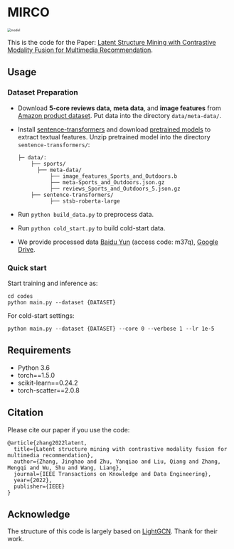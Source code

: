 # MIRCO

<img src="mirco.png" alt="model" style="zoom: 50%;" />

This is the code for the Paper: [Latent Structure Mining with Contrastive Modality Fusion for Multimedia Recommendation](https://ieeexplore.ieee.org/abstract/document/9950351).

## Usage

### Dataset Preparation

- Download **5-core reviews data**, **meta data**, and **image features** from [Amazon product dataset](http://jmcauley.ucsd.edu/data/amazon/links.html). Put data into the directory `data/meta-data/`.

- Install [sentence-transformers](https://www.sbert.net/docs/installation.html) and download [pretrained models](https://www.sbert.net/docs/pretrained_models.html) to extract textual features. Unzip pretrained model into the directory `sentence-transformers/`:

  ```
  ├─ data/: 
      ├── sports/
      	├── meta-data/
      		├── image_features_Sports_and_Outdoors.b
      		├── meta-Sports_and_Outdoors.json.gz
      		├── reviews_Sports_and_Outdoors_5.json.gz
      ├── sentence-transformers/
          	├── stsb-roberta-large
  ```

- Run `python build_data.py` to preprocess data.

- Run `python cold_start.py` to build cold-start data.

- We provide processed data [Baidu Yun](https://pan.baidu.com/s/1SWe-XE23Nn0i4xSOXV_JyQ) (access code: m37q), [Google Drive](https://drive.google.com/drive/folders/1sFg9W2wCexWahjqtN6MVc4f4dMj5hyFp?usp=sharing).

### Quick start

Start training and inference as:

```
cd codes
python main.py --dataset {DATASET}
```

For cold-start settings:
```
python main.py --dataset {DATASET} --core 0 --verbose 1 --lr 1e-5
```

## Requirements

- Python 3.6
- torch==1.5.0
- scikit-learn==0.24.2
- torch-scatter==2.0.8

## Citation

Please cite our paper if you use the code:

```
@article{zhang2022latent,
  title={Latent structure mining with contrastive modality fusion for multimedia recommendation},
  author={Zhang, Jinghao and Zhu, Yanqiao and Liu, Qiang and Zhang, Mengqi and Wu, Shu and Wang, Liang},
  journal={IEEE Transactions on Knowledge and Data Engineering},
  year={2022},
  publisher={IEEE}
}
```

## Acknowledge

The structure of this code is largely based on [LightGCN](https://github.com/gusye1234/LightGCN-PyTorch). Thank for their work.

